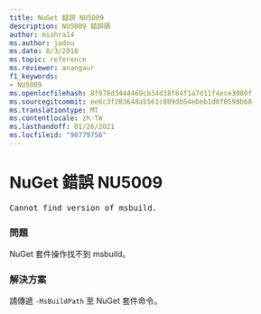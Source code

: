```yaml
---
title: NuGet 錯誤 NU5009
description: NU5009 錯誤碼
author: mishra14
ms.author: jodou
ms.date: 8/3/2018
ms.topic: reference
ms.reviewer: anangaur
f1_keywords:
- NU5009
ms.openlocfilehash: 8f978d3444469cb34d38f84f1a7d11f4ece3080f
ms.sourcegitcommit: ee6c3f203648a5561c809db54ebeb1d0f0598b68
ms.translationtype: MT
ms.contentlocale: zh-TW
ms.lasthandoff: 01/26/2021
ms.locfileid: "98779756"
---
```

# <a name="nuget-error-nu5009"></a>NuGet 錯誤 NU5009
<pre>Cannot find version of msbuild.</pre>

### <a name="issue"></a>問題

NuGet 套件操作找不到 msbuild。


### <a name="solution"></a>解決方案

請傳遞 `-MsBuildPath` 至 NuGet 套件命令。

